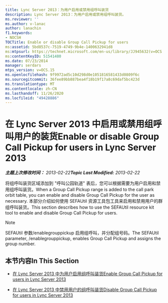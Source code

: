 ```yaml
---
title: Lync Server 2013：为用户启用或禁用组呼叫装货
description: Lync Server 2013：为用户启用或禁用组呼叫装货。
ms.reviewer: ''
ms.author: v-lanac
author: lanachin
f1.keywords:
- NOCSH
TOCTitle: Enable or disable Group Call Pickup for users
ms:assetid: 5bd8537c-7519-4749-9b4e-1400632941d8
ms:mtpsurl: https://technet.microsoft.com/en-us/library/JJ945632(v=OCS.15)
ms:contentKeyID: 51541480
ms.date: 07/23/2014
manager: serdars
mtps_version: v=OCS.15
ms.openlocfilehash: 9f9972ad5c10d298d0e1051816581433d0809f6c
ms.sourcegitcommit: 36fee89bb887bea4f18b19f17a8c69daf5bc423d
ms.translationtype: MT
ms.contentlocale: zh-CN
ms.lasthandoff: 11/26/2020
ms.locfileid: "49428886"
---
```

# <a name="enable-or-disable-group-call-pickup-for-users-in-lync-server-2013"></a><span data-ttu-id="6a851-103">在 Lync Server 2013 中启用或禁用组呼叫用户的装货</span><span class="sxs-lookup"><span data-stu-id="6a851-103">Enable or disable Group Call Pickup for users in Lync Server 2013</span></span>

<div data-xmlns="http://www.w3.org/1999/xhtml">

<div class="topic" data-xmlns="http://www.w3.org/1999/xhtml" data-msxsl="urn:schemas-microsoft-com:xslt" data-cs="https://msdn.microsoft.com/">

<div data-asp="https://msdn2.microsoft.com/asp">



</div>

<div id="mainSection">

<div id="mainBody"><span data-ttu-id="6a851-104">

<span> </span></span><span class="sxs-lookup"><span data-stu-id="6a851-104">

<span> </span></span></span>

<span data-ttu-id="6a851-105">_**主题上次修改时间：** 2013-02-22_</span><span class="sxs-lookup"><span data-stu-id="6a851-105">_**Topic Last Modified:** 2013-02-22_</span></span>

<span data-ttu-id="6a851-106">将组呼叫装货区域添加到 "呼叫公园轨道" 表后，您可以根据需要为用户启用和禁用组呼叫装货。</span><span class="sxs-lookup"><span data-stu-id="6a851-106">When a Group Call Pickup range is added to the call park orbit table, you can enable and disable Group Call Pickup for the user as necessary.</span></span> <span data-ttu-id="6a851-107">本部分介绍如何使用 SEFAUtil 资源工具包工具来启用和禁用用户的群组呼叫装货。</span><span class="sxs-lookup"><span data-stu-id="6a851-107">This section describes how to use the SEFAUtil resource kit tool to enable and disable Group Call Pickup for users.</span></span>

<div>


> [!NOTE]  
> <span data-ttu-id="6a851-108">SEFAUtil 参数/enablegrouppickup 启用组呼叫，并分配组号码。</span><span class="sxs-lookup"><span data-stu-id="6a851-108">The SEFAUtil parameter, /enablegrouppickup, enables Group Call Pickup and assigns the group number.</span></span>



</div>

<div>

## <a name="in-this-section"></a><span data-ttu-id="6a851-109">本节内容</span><span class="sxs-lookup"><span data-stu-id="6a851-109">In This Section</span></span>

  - [<span data-ttu-id="6a851-110">在 Lync Server 2013 中为用户启用组呼叫装货</span><span class="sxs-lookup"><span data-stu-id="6a851-110">Enable Group Call Pickup for users in Lync Server 2013</span></span>](lync-server-2013-enable-group-call-pickup-for-users.md)

  - [<span data-ttu-id="6a851-111">在 Lync Server 2013 中禁用用户的组呼叫装货</span><span class="sxs-lookup"><span data-stu-id="6a851-111">Disable Group Call Pickup for users in Lync Server 2013</span></span>](lync-server-2013-disable-group-call-pickup-for-users.md)

<span data-ttu-id="6a851-112"></div>

</div>

<span> </span>

</div>

</div>

</span><span class="sxs-lookup"><span data-stu-id="6a851-112"></div>

</div>

<span> </span>

</div>

</div>

</span></span></div>

